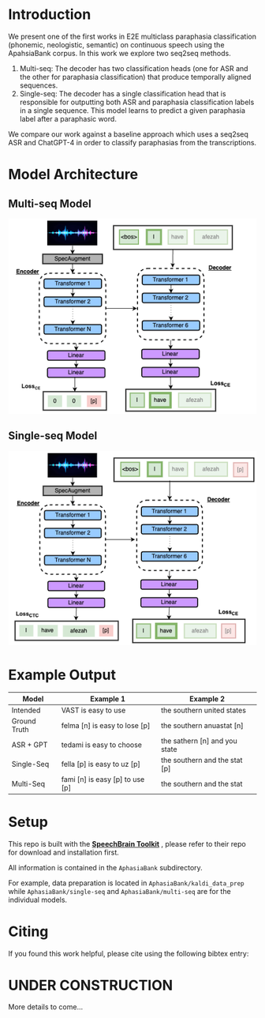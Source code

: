 # Introduction
We present one of the first works in E2E multiclass paraphasia classification (phonemic, neologistic, semantic) on continuous speech using the ApahsiaBank corpus. In this work we explore two seq2seq methods.
1. Multi-seq: The decoder has two classification heads (one for ASR and the other for paraphasia classification) that produce temporally aligned sequences.
2. Single-seq: The decoder has a single classification head that is responsible for outputting both ASR and paraphasia classification labels in a single sequence. This model learns to predict a given paraphasia label after a paraphasic word.

We compare our work against a baseline approach which uses a seq2seq ASR and ChatGPT-4 in order to classify paraphasias from the transcriptions.
<!-- For more details, please refer to our [paper](https://arxiv.org/abs/2312.10518). -->

# Model Architecture
## Multi-seq Model
![Multi-seq Model](media/multi-seq.png)
## Single-seq Model
![Single-seq Model](media/single-seq.png)

# Example Output
| Model       | Example 1                         | Example 2                         |
|-------------|-----------------------------------|-----------------------------------|
| Intended    | VAST is easy to use               | the southern united states        |
| Ground Truth| felma [n]  is  easy  to  lose [p] | the southern anuastat [n]         |
| ASR + GPT   | tedami is easy to choose          | the sathern [n] and you state     |
| Single-Seq  | fella [p]  is  easy  to   uz [p]  | the southern and the stat [p]     |
| Multi-Seq   | fami [n] is easy [p] to use [p]   | the southern and the stat         |

# Setup
This repo is built with the **[SpeechBrain Toolkit](https://github.com/speechbrain/speechbrain)** , please refer to their repo for download and installation first.

All information is contained in the `AphasiaBank` subdirectory. 

For example, data preparation is located in `AphasiaBank/kaldi_data_prep` while `AphasiaBank/single-seq` and `AphasiaBank/multi-seq` are for the individual models.

# Citing
If you found this work helpful, please cite using the following bibtex entry:


# UNDER CONSTRUCTION
More details to come...

